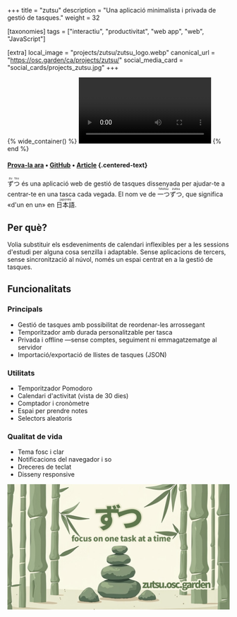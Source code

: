 +++
title = "zutsu"
description = "Una aplicació minimalista i privada de gestió de tasques."
weight = 32

[taxonomies]
tags = ["interactiu", "productivitat", "web app", "web", "JavaScript"]

[extra]
local_image = "projects/zutsu/zutsu_logo.webp"
canonical_url = "https://osc.garden/ca/projects/zutsu/"
social_media_card = "social_cards/projects_zutsu.jpg"
+++

{% wide_container() %}
<video controls src="https://cdn.jsdelivr.net/gh/welpo/zutsu/assets/ずつ_demo.mov" title="demostració de zutsu"></video>
{% end %}

#### [Prova-la ara](https://zutsu.osc.garden) • [GitHub](https://github.com/welpo/zutsu) • [Article](https://osc.garden/ca/blog/zutsu-offline-task-planner-web-app/) {.centered-text}

<ruby>ず<rt>zu</rt>つ<rt>tsu</rt></ruby> és una aplicació web de gestió de tasques dissenyada per ajudar-te a centrar-te en una tasca cada vegada. El nom ve de <ruby>一つ<rt>hitotsu</rt>ずつ<rt>zutsu</rt></ruby>, que significa «d'un en un» en <ruby>日本語<rt>japonès</rt></ruby>.

## Per què?

Volia substituir els esdeveniments de calendari inflexibles per a les sessions d'estudi per alguna cosa senzilla i adaptable. Sense aplicacions de tercers, sense sincronització al núvol, només un espai centrat en a la gestió de tasques.

## Funcionalitats

### Principals

- Gestió de tasques amb possibilitat de reordenar-les arrossegant
- Temporitzador amb durada personalitzable per tasca
- Privada i offline —sense comptes, seguiment ni emmagatzematge al servidor
- Importació/exportació de llistes de tasques (JSON)

### Utilitats

- Temporitzador Pomodoro
- Calendari d'activitat (vista de 30 dies)
- Comptador i cronòmetre
- Espai per prendre notes
- Selectors aleatoris

### Qualitat de vida

- Tema fosc i clar
- Notificacions del navegador i so
- Dreceres de teclat
- Disseny responsive

[![targeta social de zutsu](social_cards/projects_zutsu.jpg)](https://zutsu.osc.garden)
